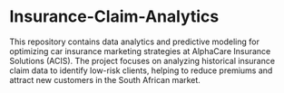 # Insurance-Claim-Analytics
 This repository contains data analytics and predictive modeling for optimizing car insurance marketing strategies at AlphaCare Insurance Solutions (ACIS). The project focuses on analyzing historical insurance claim data to identify low-risk clients, helping to reduce premiums and attract new customers in the South African market.
